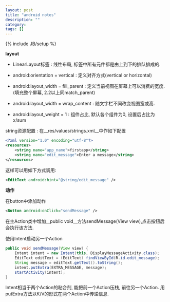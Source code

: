```yaml
---
layout: post
title: "android notes"
description: ""
category: 
tags: []
---
```

{% include JB/setup %}

__layout__

- LinearLayout标签 : 线性布局, 标签中所有元件都是由上到下的排队排成的.

- android:orientation = vertical : 定义对齐方式(vertical or horizontal)

- android:layout_width = fill_parent : 定义当前视图在屏幕上可以消费的宽度.(填充整个屏幕, 2.2以上同match_parent)

- android:layout_width = wrap_content : 随文字栏不同改变视图宽或高.

- android:layout_weight = 1 : 组件占比, 默认各个组件为0, 设置后占比为x/sum

string资源配置 : 在__res/values/strings.xml__中作如下配置

```XML
<?xml version="1.0" encoding="utf-8"?>
<resources>
    <string name="app_name">firstapp</string>
    <string name="edit_message">Enter a message</string>
</resources>
```

这样可以用如下方式调用:

```XML
<EditText android:hint="@string/edit_message" />
```

__动作__

在button中添加动作

```XML
<Button android:onClick="sendMessage" />
```

在主Action类中增加__public void__方法sendMessage(View view),点击按钮后会执行该方法.

使用Intent启动另一个Action

```java
public void sendMessage(View view) {
    Intent intent = new Intent(this, DisplayMessageActivity.class);
    EditText editText = (EditText) findViewById(R.id.edit_message);
    String message = editText.getText().toString();
    intent.putExtra(EXTRA_MESSAGE, message);
    startActivity(intent);
}
```

Intent相当于两个Action的粘合剂, 能把前一个Action压栈, 前往另一个Action. 用putExtra方法以K/V的形式在两个Action中传递信息.


